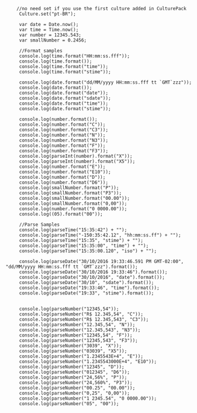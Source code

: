 		//no need set if you use the first culture added in CulturePack
		 Culture.set("pt-BR");
		 
		 var date = Date.now();
		 var time = Time.now();
		 var number = 12345.543;
		 var smallNumber = 0.2456;

		 //Format samples
		 console.log(time.format("HH:mm:ss.fff"));
		 console.log(time.format());
		 console.log(time.format("time"));
		 console.log(time.format("stime"));
		 
		 console.log(date.format("dd/MM/yyyy HH:mm:ss.fff tt `GMT`zzz"));
		 console.log(date.format());
		 console.log(date.format("date"));
		 console.log(date.format("sdate"));
		 console.log(date.format("time"));
		 console.log(date.format("stime"));
		 
		 console.log(number.format());
		 console.log(number.format("C"));
		 console.log(number.format("C3"));
		 console.log(number.format("N"));
		 console.log(number.format("N3"));
		 console.log(number.format("F"));
		 console.log(number.format("F3"));
		 console.log(parseInt(number).format("X"));
		 console.log(parseInt(number).format("X5"));
		 console.log(number.format("E"));
		 console.log(number.format("E10"));
		 console.log(number.format("D"));
		 console.log(number.format("D6"));
		 console.log(smallNumber.format("P"));
		 console.log(smallNumber.format("P3"));
		 console.log(smallNumber.format("00.00"));
		 console.log(smallNumber.format("0,00"));
		 console.log(number.format("0 0000.00"));
		 console.log((05).format("00"));
		 
		 //Parse Samples
		 console.log(parseTime("15:35:42") + "");
		 console.log(parseTime("-150:35:42.12", "hh:mm:ss.ff") + "");
		 console.log(parseTime("15:35", "stime") + "");
		 console.log(parseTime("15:35:00", "time") + "");
		 console.log(parseTime("15:35:00.120", "iso") + "");
		 
		 console.log(parseDate("30/10/2016 19:33:46.591 PM GMT-02:00", "dd/MM/yyyy HH:mm:ss.fff tt `GMT`zzz").format());
		 console.log(parseDate("30/10/2016 19:33:46").format());
		 console.log(parseDate("30/10/2016", "date").format());
		 console.log(parseDate("30/10", "sdate").format());
		 console.log(parseDate("19:33:46", "time").format());
		 console.log(parseDate("19:33", "stime").format());
		 
		 
		 console.log(parseNumber("12345,54"));
		 console.log(parseNumber("R$ 12.345,54", "C"));
		 console.log(parseNumber("R$ 12.345,543", "C3"));
		 console.log(parseNumber("12.345,54", "N"));
		 console.log(parseNumber("12.345,543", "N3"));
		 console.log(parseNumber("12345,54", "F"));
		 console.log(parseNumber("12345,543", "F3"));
		 console.log(parseNumber("3039", "X"));
		 console.log(parseNumber("03039", "X5"));
		 console.log(parseNumber("1.2345543E+4", "E"));
		 console.log(parseNumber("1.2345543000E+4", "E10"));
		 console.log(parseNumber("12345", "D"));
		 console.log(parseNumber("012345", "D6"));
		 console.log(parseNumber("24,56%", "P"));
		 console.log(parseNumber("24,560%", "P3"));
		 console.log(parseNumber("00.25", "00.00"));
		 console.log(parseNumber("0,25", "0,00"));
		 console.log(parseNumber("1 2345.54", "0 0000.00"));
		 console.log(parseNumber("05", "00"));